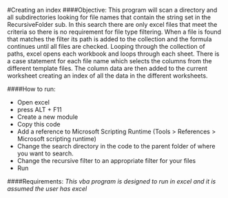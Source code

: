 #Creating an index
####Objective: 
This program will scan a directory and all subdirectories looking for file names that contain the string set in the RecursiveFolder sub. In this search there are only excel files that meet the criteria so there is no requirement for file type filtering. When a file is found that matches the filter its path is added to the collection and the formula continues until all files are checked. 
Looping through the collection of paths, excel opens each workbook and loops through each sheet. There is a case statement for each file name which selects the columns from the different template files. The column data are then added to the current worksheet creating an index of all the data in the different worksheets.

####How to run:
- Open excel
- press ALT + F11 
- Create a new module 
- Copy this code
- Add a reference to Microsoft Scripting Runtime (Tools > References > Microsoft scripting runtime)
- Change the search directory in the code to the parent folder of where you want to search.
- Change the recursive filter to an appropriate filter for your files
- Run

####Requirements:
*This vba program is designed to run in excel and it is assumed the user has excel*
